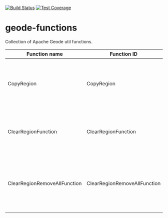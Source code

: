 [![Build Status](https://travis-ci.org/markito/geode-functions.svg?branch=master)](https://travis-ci.org/markito/geode-functions)
[![Test Coverage](https://codeclimate.com/github/markito/geode-functions/badges/coverage.svg)](https://codeclimate.com/github/markito/geode-functions/coverage)


# geode-functions
Collection of Apache Geode util functions.

| Function name | Function ID | Description |
|---------------|-------------|-------------|
|  CopyRegion   |  CopyRegion | Executes OnRegion and receives destination region name as `String` |
|  ClearRegionFunction   |  ClearRegionFunction | Executes OnRegion and clears the local primary entries one at a time |
|  ClearRegionRemoveAllFunction   |  ClearRegionRemoveAllFunction | Executes OnRegion and clears the local primary entries all at once using removeAll |

